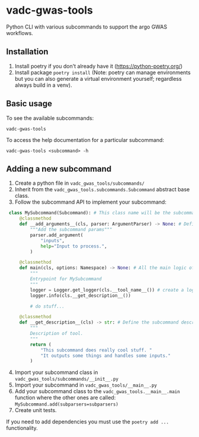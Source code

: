 # vadc-gwas-tools

Python CLI with various subcommands to support the argo GWAS workflows.

## Installation

1. Install poetry if you don't already have it (https://python-poetry.org/)
2. Install package `poetry install` (Note: poetry can manage environments but you can also generate a virtual environment yourself; regardless always build in a venv).

## Basic usage

To see the available subcommands:

```
vadc-gwas-tools
```

To access the help documentation for a particular subcommand:

```
vadc-gwas-tools <subcommand> -h
```

## Adding a new subcommand

1. Create a python file in `vadc_gwas_tools/subcommands/`
2. Inherit from the `vadc_gwas_tools.subcommands.Subcommand` abstract base class.
3. Follow the subcommand API to implement your subcommand:
```python
 class MySubcommand(Subcommand): # This class name will be the subcommand to call on the command line
     @classmethod
     def __add_arguments__(cls, parser: ArgumentParser) -> None: # Define your subcommand-specific arguments
         """Add the subcommand params"""
         parser.add_argument(
             "inputs",
             help="Input to process.",
         )

     @classmethod
     def main(cls, options: Namespace) -> None: # All the main logic of your subcommand goes here
         """
         Entrypoint for MySubcommand
         """
         logger = Logger.get_logger(cls.__tool_name__()) # create a logger by importing this class: from vadc_gwas_tools.common.logger import Logger
         logger.info(cls.__get_description__())

         # do stuff...

     @classmethod
     def __get_description__(cls) -> str: # Define the subcommand description which will appear in CLI
         """
         Description of tool.
         """
         return (
             "This subcommand does really cool stuff. "
             "It outputs some things and handles some inputs."
         )
```
4. Import your subcommand class in `vadc_gwas_tools/subcommands/__init__.py`
5. Import your subcommand in `vadc_gwas_tools/__main__.py`
6. Add your subcommand class to the `vadc_gwas_tools.__main__.main` function where the other ones are called: `MySubcommand.add(subparsers=subparsers)`
7. Create unit tests.

If you need to add dependencies you must use the `poetry add ...` functionality.

